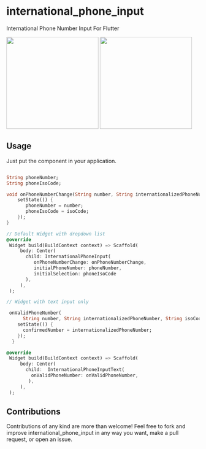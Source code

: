 # international_phone_input

International Phone Number Input For Flutter

<img src="https://raw.githubusercontent.com/niinyarko/flutter-international-phone-input/master/screenshots/screen1.png" width="240"/>
<img src="https://raw.githubusercontent.com/niinyarko/flutter-international-phone-input/master/screenshots/screen2.png" width="240"/>

## Usage

Just put the component in your application.

```dart

String phoneNumber;
String phoneIsoCode;

void onPhoneNumberChange(String number, String internationalizedPhoneNumber, String isoCode) {
    setState(() {
       phoneNumber = number;
       phoneIsoCode = isoCode;
    });
}

// Default Widget with dropdown list
@override
 Widget build(BuildContext context) => Scaffold(
     body: Center(
       child: InternationalPhoneInput(
          onPhoneNumberChange: onPhoneNumberChange, 
          initialPhoneNumber: phoneNumber,
          initialSelection: phoneIsoCode
       ),
     ),
 );

// Widget with text input only

 onValidPhoneNumber(
      String number, String internationalizedPhoneNumber, String isoCode) {
    setState(() {
      confirmedNumber = internationalizedPhoneNumber;
    });
  }

@override
 Widget build(BuildContext context) => Scaffold(
     body: Center(
       child:  InternationalPhoneInputText(
         onValidPhoneNumber: onValidPhoneNumber,
        ),
     ),
 );


```

## Contributions

Contributions of any kind are more than welcome! Feel free to fork and improve international_phone_input in any way you want, make a pull request, or open an issue.

